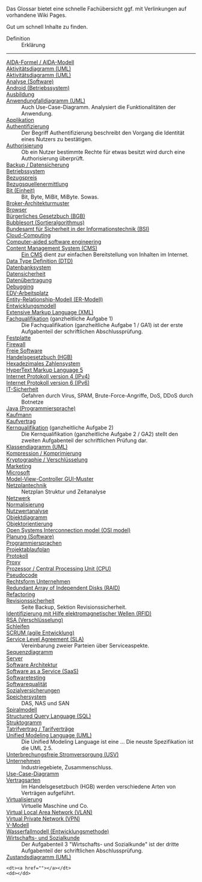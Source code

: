 Das Glossar bietet eine schnelle Fachübersicht ggf. mit Verlinkungen auf vorhandene Wiki Pages.

Gut um schnell Inhalte zu finden. 

<dl>
    <dt>Definition</dt>
    <dd>Erklärung</dd>

<hr />

<dt><a href="AIDA">AIDA-Formel / AIDA-Modell</a></dt>
    <dd></dd>
    <dt><a href="ACL">Aktivitätsdiagramm (UML)</a></dt>
    <dd></dd>
    <dt><a href="Aktivitaetsdiagramm">Aktivitätsdiagramm (UML)</a></dt>
    <dd></dd>
    <dt><a href="Analyse">Analyse (Software)</a></dt>
    <dd></dd>
    <dt><a href="Android">Android (Betriebssystem)</a></dt>
    <dd></dd>
    <dt><a href="Ausbildung">Ausbildung</a></dt>
    <dd></dd>
    <dt><a href="Anwendungsfalldiagramm">Anwendungfalldiagramm (UML)</a></dt>
    <dd>Auch Use-Case-Diagramm. Analysiert die Funktionalitäten der Anwendung.</dd>
    <dt><a href="Applikation">Applikation</a></dt>
    <dd></dd>
    <dt><a href="Authentifizierung">Authentifizierung</a></dt>
    <dd>Der Begriff Authentifizierung beschreibt den Vorgang die Identität eines Nutzers zu bestätigen.</dd>
    <dt><a href="Authorisierung">Authorisierung</a></dt>
    <dd>Ob ein Nutzer bestimmte Rechte für etwas besitzt wird durch eine Authorisierung überprüft.</dd>

<dt><a href="Backup">Backup / Datensicherung</a></dt>
    <dd></dd>
    <dt><a href="Betriebssystem">Betriebssystem</a></dt>
    <dd></dd>
    <dt><a href="Bezugsquellenermittlung">Bezugspreis</a></dt>
    <dd></dd>
    <dt><a href="Bezugsquellenermittlung">Bezugsquellenermittlung</a></dt>
    <dd></dd>
    <dt><a href="Bit">Bit (Einheit)</a></dt>
    <dd>Bit, Byte, MiBit, MiByte. Sowas.</dd>
    <dt><a href="Broker">Broker-Architekturmuster</a></dt>
    <dd></dd>
    <dt><a href="Browser">Browser</a></dt>
    <dd></dd>
    <dt><a href="BGB">Bürgerliches Gesetzbuch (BGB)</a></dt>
    <dd></dd>
    <dt><a href="Bubblesort">Bubblesort (Sortieralgorithmus)</a></dt>
    <dd></dd>
    <dt><a href="BSI">Bundesamt für Sicherheit in der Informationstechnik (BSI)</a></dt>
    <dd></dd>

<dt><a href="Cloud-Computing">Cloud-Computing</a></dt>
    <dd></dd>
    <dt><a href="CASE">Computer-aided software engineering</a></dt>
    <dd></dd>
    <dt><a href="CMS">Content Management System (CMS)</CMS></dt>
    <dd>Ein <a href="CMS">CMS</a> dient zur einfachen Bereitstellung von Inhalten im Internet.</dd>

<dt><a href="DTD">Data Type Definition (DTD)</a></dt>
    <dd></dd>
    <dt><a href="Datenbanksystem">Datenbanksystem</a></dt>
    <dd> </dd>
    <dt><a href="Datensicherheit">Datensicherheit</a></dt>
    <dd></dd>
    <dt><a href="Datenuebertragung">Datenübertragung</a></dt>
    <dd></dd>
    <dt><a href="Debugging">Debugging</a></dt>
    <dd></dd>
    
<dt><a href="EDV-Arbeitsplatz">EDV-Arbeitsplatz</a></dt>
    <dd></dd>
    <dt><a href="Entity-Relationship-Modell">Entity-Relationship-Modell (ER-Modell)</a></dt>
    <dd></dd>
    <dt><a href="Entwicklungsmodell">Entwicklungsmodell</a></dt>
    <dd></dd>
    <dt><a href="XML">Extensive Markup Language (XML)</a></dt>
    <dd></dd>


<dt><a href="GA1">Fachqualifikation</a> (ganzheitliche Aufgabe 1)</dt>
    <dd>Die Fachqualifikation (ganzheitliche Aufgabe 1 / GA1) ist der erste Aufgabenteil der schriftlichen Abschlussprüfung.</dd>
    <dt><a href="Festplatte">Festplatte</a></dt>
    <dd></dd>
    <dt><a href="Firewall">Firewall</a></dt>
    <dd></dd>
    <dt><a href="Freie-Software">Freie Software</a></dt>
    <dd></dd>

<dt><a href="Handelsgesetzbuch">Handelsgesetzbuch (HGB)</a></dt>
    <dd></dd>
    <dt><a href="Hexadezimal">Hexadezimales Zahlensystem</a></dt>
    <dd></dd>
    <dt><a href="HTML5">HyperText Markup Language 5</a></dt>
    <dd></dd>

<dt><a href="IPv4">Internet Protokoll version 4 (IPv4)</a></dt>
    <dd></dd>
    <dt><a href="IPv6">Internet Protokoll version 6 (IPv6)</a></dt>
    <dd></dd>
    <dt><a href="IT-Sicherheit">IT-Sicherheit</a></dt>
    <dd>Gefahren durch Virus, SPAM, Brute-Force-Angriffe, DoS, DDoS durch Botnetze</dd>
    
<dt><a href="Java">Java (Programmiersprache)</a></dt>
    <dd></dd>

<dt><a href="Kaufmann">Kaufmann</a></dt>
    <dd></dd>
    <dt><a href="Kaufvertrag">Kaufvertrag</a></dt>
    <dd></dd>
    <dt><a href="GA2">Kernqualifikation</a> (ganzheitliche Aufgabe 2)</dt>
    <dd>Die Kernqualifikation (ganzheitliche Aufgabe 2 / GA2) stellt den zweiten Aufgabenteil der schriftlichen Prüfung dar.</dd>
    <dt><a href="Klassendiagramm">Klassendiagramm (UML)</a></dt>
    <dd></dd>
    <dt><a href="Komprimierung">Kompression / Komprimierung</a></dt>
    <dd></dd>
    <dt><a href="Kryptographie">Kryptographie / Verschlüsselung</a></dt>
    <dd></dd>

<dt><a href="Marketing">Marketing</a></dt>
    <dd></dd>
    <dt><a href="Microsoft">Microsoft</a></dt>
    <dd></dd>
    <dt><a href="MVC">Model-View-Controller GUI-Muster</a></dt>
    <dd></dd>
    
<dt><a href="Netzplantechnik">Netzplantechnik</a></dt>
    <dd>Netzplan Struktur und Zeitanalyse</dd>
    <dt><a href="Netzwerk">Netzwerk</a></dt>
    <dd></dd>
    <dt><a href="Normalisierung">Normalisierung</a></dt>
    <dd></dd>
    <dt><a href="Nutzwertanalyse">Nutzwertanalyse</a></dt>
    <dd></dd>
    
<dt><a href="Objektdiagramm">Objektdiagramm</a></dt>
    <dd></dd>
    <dt><a href="Objektorientierung">Objektorientierung</a></dt>
    <dd></dd>
    <dt><a href="OSI">Open Systems Interconnection model (OSI model)</a></dt>
    <dd></dd>

<dt><a href="Planung">Planung (Software)</a></dt>
    <dd></dd>
    <dt><a href="Programmiersprachen">Programmiersprachen</a></dt>
    <dd></dd>
    <dt><a href="projektablaufplan">Projektablaufplan</a></dt>
    <dd></dd>
    <dt><a href="Protokoll">Protokoll</a></dt>
    <dd></dd>
    <dt><a href="Proxy">Proxy</a></dt>
    <dd></dd>
    <dt><a href="Prozessor">Prozessor / Central Processing Unit (CPU)</a></dt>
    <dd></dd>
    <dt><a href="Pseudocode">Pseudocode</a></dt>
    <dd></dd>
    
<dt><a href="Rechtsform">Rechtsform Unternehmen</a></dt>
    <dd></dd>
    <dt><a href="RAID">Redundant Array of Independent Disks (RAID)</a></dt>
    <dd></dd>
    <dt><a href="Refactoring">Refactoring</a></dt>
    <dd></dd>
    <dt><a href="Backup">Revisionssicherheit</a></dt>
    <dd>Seite Backup, Sektion Revisionssicherheit.</dd>
    <dt><a href="RFID">Identifizierung mit Hilfe elektromagnetischer Wellen (RFID)</a></dt>
    <dd></dd>
    <dt><a href="RSA">RSA (Verschlüsselung)</a></dt>
    <dd></dd>

<dt><a href="Schleifen">Schleifen</a></dt>
    <dd></dd>
    <dt><a href="SCRUM">SCRUM (agile Entwicklung)</a></dt>
    <dd></dd>
    <dt><a href="SLA">Service Level Agreement (SLA)</a></dt>
    <dd>Vereinbarung zweier Parteien über Serviceaspekte.</dd>
    <dt><a href="Sequenzdiagramm">Sequenzdiagramm</a></dt>
    <dd></dd>
    <dt><a href="Server">Server</a></dt>
    <dd></dd>
    <dt><a href="Software-Architektur">Software Architektur</a></dt>
    <dd></dd>
    <dt><a href="SaaS">Software as a Service (SaaS)</a></dt>
    <dd></dd>
    <dt><a href="Softwaretesting">Softwaretesting</a></dt>
    <dd></dd>
    <dt><a href="Softwarequalitaet">Softwarequalität</a></dt>
    <dd></dd>
    <dt><a href="Sozialversicherung">Sozialversicherungen</a></dt>
    <dd></dd>
    <dt><a href="Speichersystem">Speichersystem</a></dt>
    <dd>DAS, NAS und SAN</dd>
    <dt><a href="Spiralmodell">Spiralmodell</a></dt>
    <dd></dd>
    <dt><a href="SQL">Structured Query Language (SQL)</a></dt>
    <dd></dd>
    <dt><a href="Struktogramm">Struktogramm</a></dt>
    <dd></dd>
    
<dt><a href="Tarifvertrag">Tatrifvertrag / Tarifverträge</a></dt>
    <dd></dd>
    
<dt><a href="UML25">Unified Modeling Language (UML)</a></dt>
    <dd>Die Unified Modeling Language ist eine ... Die neuste Spezifikation ist die UML 2.5.</dd>
    <dt><a href="Datensicherheit">Unterbrechungsfreie Stromversorgung (USV)</a></dt>
    <dd></dd>
    <dt><a href="Unternehmen">Unternehmen</a></dt>
    <dd>Industriegebiete, Zusammenschluss.</dd>
    <dt><a href="Use-Case-Diagramm">Use-Case-Diagramm</a></dt>
    <dd></dd>

<dt><a href="Vertragsarten">Vertragsarten</a></dt>
    <dd>Im Handelsgesetzbuch (HGB) werden verschiedene Arten von Verträgen aufgeführt.</dd>
    <dt><a href="Virtualisierung">Virtualisierung</a></dt>
    <dd>Virtuelle Maschine und Co.</dd>
    <dt><a href="VLAN">Virtual Local Area Network (VLAN)</a></dt>
    <dd></dd>
    <dt><a href="VPN">Virtual Private Network (VPN)</a></dt>
    <dd></dd>
    <dt><a href="V-Modell">V-Modell</a></dt>
    <dd></dd>
    
<dt><a href="Wasserfallmodell">Wasserfallmodell (Entwicklungsmethode)</a></dt>
    <dd></dd>
    <dt><a href="WirtUndSozi">Wirtschafts- und Sozialkunde</a></dt>
    <dd>Der Aufgabenteil 3 "Wirtschafts- und Sozialkunde" ist der dritte Aufgabenteil der schriftlichen Abschlussprüfung.</dd>
    
<dt><a href="Zustandsdiagramm">Zustandsdiagramm (UML)</a></dt>
    <dd></dd>
</dl>

    <dt><a href=""></a></dt>
    <dd></dd>